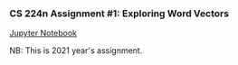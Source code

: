 ### CS 224n Assignment #1: Exploring Word Vectors

[Jupyter Notebook](https://nbviewer.org/github/Extremesarova/CS224n/blob/main/a1/exploring_word_vectors.ipynb)

NB: This is 2021 year's assignment.